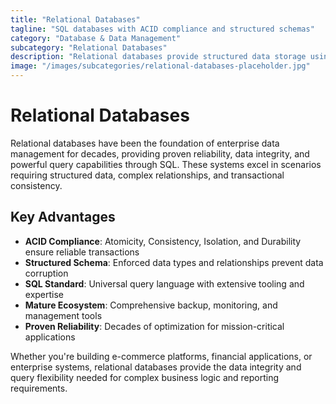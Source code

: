```yaml
---
title: "Relational Databases"
tagline: "SQL databases with ACID compliance and structured schemas"
category: "Database & Data Management"
subcategory: "Relational Databases"
description: "Relational databases provide structured data storage using SQL (Structured Query Language) with ACID compliance, ensuring data integrity and consistency. These systems organize data into tables with defined relationships, making them ideal for transactional applications, financial systems, and scenarios requiring strict data consistency. From open-source solutions to enterprise platforms, relational databases remain the backbone of most business applications."
image: "/images/subcategories/relational-databases-placeholder.jpg"
---
```


# Relational Databases

Relational databases have been the foundation of enterprise data management for decades, providing proven reliability, data integrity, and powerful query capabilities through SQL. These systems excel in scenarios requiring structured data, complex relationships, and transactional consistency.

## Key Advantages

- **ACID Compliance**: Atomicity, Consistency, Isolation, and Durability ensure reliable transactions
- **Structured Schema**: Enforced data types and relationships prevent data corruption
- **SQL Standard**: Universal query language with extensive tooling and expertise
- **Mature Ecosystem**: Comprehensive backup, monitoring, and management tools
- **Proven Reliability**: Decades of optimization for mission-critical applications

Whether you're building e-commerce platforms, financial applications, or enterprise systems, relational databases provide the data integrity and query flexibility needed for complex business logic and reporting requirements.